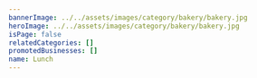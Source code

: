 ```yaml
---
bannerImage: ../../assets/images/category/bakery/bakery.jpg
heroImage: ../../assets/images/category/bakery/bakery.jpg
isPage: false
relatedCategories: []
promotedBusinesses: []
name: Lunch
---
```

